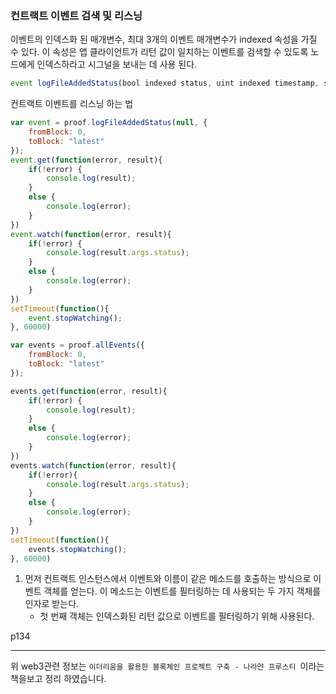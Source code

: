 ### 컨트랙트 이벤트 검색 및 리스닝

이벤트의 인덱스화 된 매개변수, 최대 3개의 이벤트 매개변수가 indexed 속성을 가질 수 있다. 이 속성은 앱 클라이언트가 리턴 값이 일치하는 이벤트를 검색할 수 있도록 노드에게 인덱스하라고 시그널을 보내는 데 사용 된다.

````javascript
event logFileAddedStatus(bool indexed status, uint indexed timestamp, string indexed fileHash);
````

컨트랙트 이벤트를 리스닝 하는 법

````javascript
var event = proof.logFileAddedStatus(null, {
    fromBlock: 0,
    toBlock: "latest"
});
event.get(function(error, result){
    if(!error) {
        console.log(result);
    }
    else {
        console.log(error);
    }
})
event.watch(function(error, result){
    if(!error) {
        console.log(result.args.status);
    }
    else {
        console.log(error);
    }
})
setTimeout(function(){
    event.stopWatching();
}, 60000)

var events = proof.allEvents({
    fromBlock: 0,
    toBlock: "latest"
});

events.get(function(error, result){
    if(!error) {
        console.log(result);
    }
    else {
        console.log(error);
    }
})
events.watch(function(error, result){
    if(!error){
        console.log(result.args.status);
    }
    else {
        console.log(error);
    }
})
setTimeout(function(){
    events.stopWatching();
}, 60000)
````

1. 먼저 컨트랙트 인스턴스에서 이벤트와 이름이 같은 메소드를 호출하는 방식으로 이벤트 객체를 얻는다. 이 메소드는 이벤트를 필터링하는 데 사용되는 두 가지 객체를 인자로 받는다.
   - 첫 번째 객체는 인덱스화된 리턴 값으로 이벤트를 필터링하기 위해 사용된다.



 p134







 

---

위 web3관련 정보는 `이더리움을 활용한 블록체인 프로젝트 구축 - 나라얀 프루스티 `이라는 책을보고 정리 하였습니다. 
